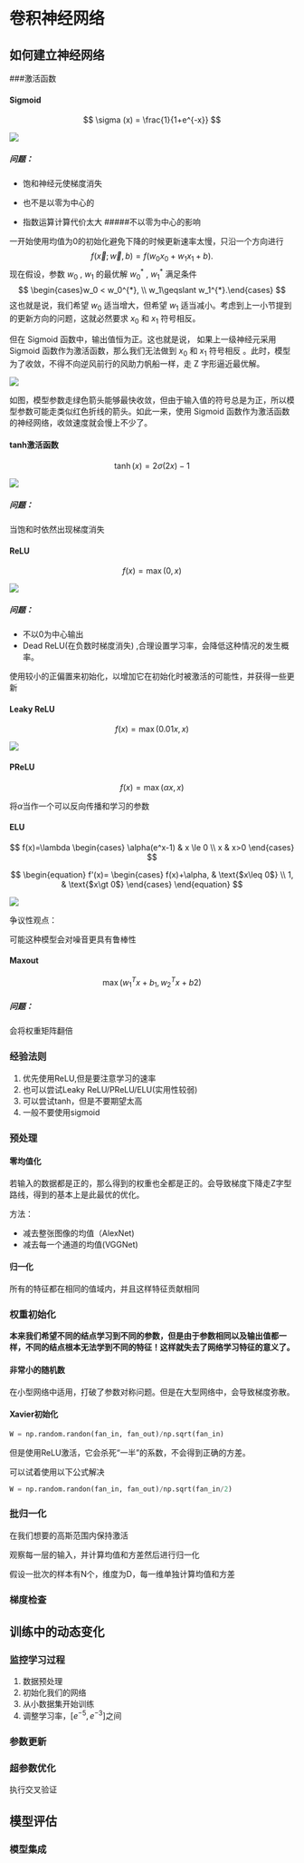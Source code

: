 # 卷积神经网络

## 如何建立神经网络

###激活函数 

#### Sigmoid

$$
\sigma (x) = \frac{1}{1+e^{-x}}
$$

![](https://upload.wikimedia.org/wikipedia/commons/thumb/8/88/Logistic-curve.svg/600px-Logistic-curve.svg.png)

##### 问题：

- 饱和神经元使梯度消失

- 也不是以零为中心的

- 指数运算计算代价太大
#####不以零为中心的影响


一开始使用均值为0的初始化避免下降的时候更新速率太慢，只沿一个方向进行
$$
f(\vec x; \vec w, b) = f\bigl(w_0x_0 + w_1x_1 + b\bigr).
$$
现在假设，参数 $w_0$ , $w_1$ 的最优解 $w_0^{*}$ , $w_1^{*}$ 满足条件
$$
\begin{cases}w_0 < w_0^{*}, \\ w_1\geqslant w_1^{*}.\end{cases}
$$
这也就是说，我们希望 $w_0$ 适当增大，但希望 $w_1$ 适当减小。考虑到上一小节提到的更新方向的问题，这就必然要求 $x_0$ 和 $x_1$ 符号相反。

但在 Sigmoid 函数中，输出值恒为正。这也就是说， 如果上一级神经元采用 Sigmoid 函数作为激活函数，那么我们无法做到 $x_0$ 和 $x_1$ 符号相反 。此时，模型为了收敛，不得不向逆风前行的风助力帆船一样，走 Z 字形逼近最优解。

![](https://liam0205.me/uploads/images/MachineLearning/zig-zag-gradient.png)

如图，模型参数走绿色箭头能够最快收敛，但由于输入值的符号总是为正，所以模型参数可能走类似红色折线的箭头。如此一来，使用 Sigmoid 函数作为激活函数的神经网络，收敛速度就会慢上不少了。

#### tanh激活函数

$$
\tanh \left( x\right) =2\sigma \left( 2x\right) -1
$$

![](http://mathworld.wolfram.com/images/interactive/TanhReal.gif)



##### 问题：

当饱和时依然出现梯度消失

#### ReLU

$$
f\left( x\right) =\max \left( 0,x\right) 
$$

![](http://cs231n.github.io/assets/nn1/relu.jpeg)



##### 问题：

- 不以0为中心输出
- Dead ReLU(在负数时梯度消失) ,合理设置学习率，会降低这种情况的发生概率。

使用较小的正偏置来初始化，以增加它在初始化时被激活的可能性，并获得一些更新

#### Leaky ReLU

$$
f(x) = \max(0.01x,x)
$$

![](http://lamda.nju.edu.cn/weixs/project/CNNTricks/imgs/leaky.png)

#### PReLU

$$
f(x) = \max(\alpha x,x)
$$

将$\alpha$当作一个可以反向传播和学习的参数

#### ELU

$$
f(x)=\lambda 
\begin{cases}
\alpha(e^x-1) & x \le 0 \\
x & x>0
\end{cases}
$$

$$
\begin{equation}
f'(x)=
\begin{cases}
f(x)+\alpha, & \text{$x\leq 0$} \\
1, & \text{$x\gt 0$}
\end{cases}
\end{equation}
$$

![](https://i.stack.imgur.com/h7BrH.png)

争议性观点：

可能这种模型会对噪音更具有鲁棒性

#### Maxout

$$
\max(w_1^Tx+b_1,w_2^Tx+b2)
$$

##### 问题：

会将权重矩阵翻倍

### 经验法则

1. 优先使用ReLU,但是要注意学习的速率
2. 也可以尝试Leaky ReLU/PReLU/ELU(实用性较弱)
3. 可以尝试tanh，但是不要期望太高
4. 一般不要使用sigmoid



### 预处理

#### 零均值化

若输入的数据都是正的，那么得到的权重也全都是正的。会导致梯度下降走Z字型路线，得到的基本上是此最优的优化。

方法：

- 减去整张图像的均值（AlexNet)
- 减去每一个通道的均值(VGGNet)

#### 归一化

所有的特征都在相同的值域内，并且这样特征贡献相同

### 权重初始化

**本来我们希望不同的结点学习到不同的参数，但是由于参数相同以及输出值都一样，不同的结点根本无法学到不同的特征！这样就失去了网络学习特征的意义了。**

#### 非常小的随机数

在小型网络中适用，打破了参数对称问题。但是在大型网络中，会导致梯度弥散。

#### Xavier初始化

```python
W = np.random.randon(fan_in, fan_out)/np.sqrt(fan_in)
```

但是使用ReLU激活，它会杀死“一半”的系数，不会得到正确的方差。

可以试着使用以下公式解决

```python
W = np.random.randon(fan_in, fan_out)/np.sqrt(fan_in/2)
```



### 批归一化

在我们想要的高斯范围内保持激活

观察每一层的输入，并计算均值和方差然后进行归一化

假设一批次的样本有N个，维度为D，每一维单独计算均值和方差



### 梯度检查



## 训练中的动态变化

### 监控学习过程

1. 数据预处理
2. 初始化我们的网络
3. 从小数据集开始训练
4. 调整学习率，$[e^{-5},e^{-3}]$之间

### 参数更新

### 超参数优化

执行交叉验证

## 模型评估

### 模型集成

